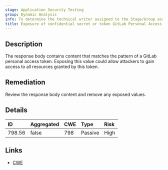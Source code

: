 ```yaml
---
stage: Application Security Testing
group: Dynamic Analysis
info: To determine the technical writer assigned to the Stage/Group associated with this page, see https://handbook.gitlab.com/handbook/product/ux/technical-writing/#assignments
title: Exposure of confidential secret or token GitLab Personal Access Token
---
```


## Description

The response body contains content that matches the pattern of a GitLab personal access token.
Exposing this value could allow attackers to gain access to all resources granted by this token.

## Remediation

Review the response body content and remove any exposed values.

## Details

| ID | Aggregated | CWE | Type | Risk |
|:---|:-----------|:----|:-----|:-----|
| 798.56 | false | 798 | Passive | High |

## Links

- [CWE](https://cwe.mitre.org/data/definitions/798.html)
